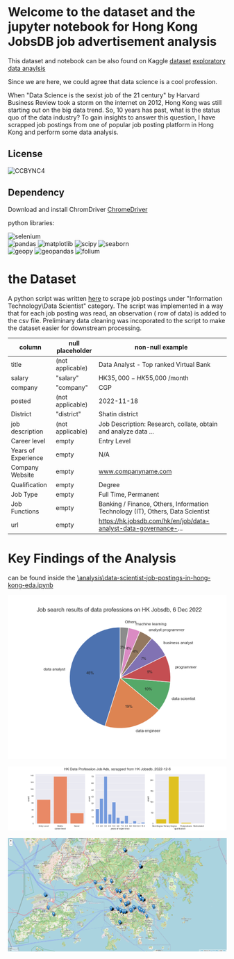 # Welcome to the dataset and the jupyter notebook for Hong Kong JobsDB job advertisement analysis

This dataset and notebook can be also found on Kaggle
[dataset](https://www.kaggle.com/datasets/asterfung/ds-obsdbhk)
[exploratory data anaylsis](https://www.kaggle.com/code/asterfung/data-science-jobs-in-hong-kong-eda)

Since we are here, we could agree that data science is a cool profession.

When "Data Science is the sexist job of the 21 century" by Harvard Business Review  took a storm on the internet on 2012, Hong Kong was still starting out on the big data trend. So, 10 years has past, what is the status quo of the data industry? To gain insights to answer this question, I have scrapped job postings from one of popular job posting platform in Hong Kong and perform some data analysis. 


## License

![CCBYNC4](https://img.shields.io/badge/License-Attribution--NonCommercial%204.0%20International%20(CC%20BY--NC%204.0)-blue)


## Dependency

Download and install ChromDriver
[ChromeDriver](https://chromedriver.chromium.org/downloads)

python libraries:

![selenium](https://img.shields.io/badge/selenium-4.7.0-orange)<br>
![pandas](https://img.shields.io/badge/pandas-1.5.2-yellow)
![matplotlib](https://img.shields.io/badge/matplotlib-3.6.2-yellow)
![scipy](https://img.shields.io/badge/scipy-1.9.3-yellow)
![seaborn](https://img.shields.io/badge/seaborn-0.12.1-yellow)<br>
![geopy](https://img.shields.io/badge/geopy-2.3.0-green)
![geopandas](https://img.shields.io/badge/geopandas-0.12.1-green)
![folium](https://img.shields.io/badge/folium-0.13.0-green)<br>



# the Dataset 

A python script was written [here](https://github.com/aster-fung/hk_job_scraping/blob/master/hkjobsdb_scrap.py) to scrape job postings under "Information Technology\Data Scientist" category. The script was implemented in a way that for each job posting was read, an observation ( row of data) is added to the csv file. Preliminary data cleaning was incoporated to the script to make the dataset easier for downstream processing. 


| column | null placeholder | non-null example |
|---|---|---|
| title | (not applicable) | Data Analyst - Top ranked Virtual Bank |
| salary | "salary" | HK$35,000 - HK$55,000 /month |
| company | "company" | CGP |
| posted | (not applicable) | 2022-11-18 |
| District | "district" | Shatin district |
| job description | (not applicable) | Job Description:  Research, collate, obtain and analyze data ... |
| Career level | empty | Entry Level |
| Years of Experience | empty | N/A |
| Company Website | empty | www.companyname.com |
| Qualification | empty | Degree |
| Job Type | empty | Full Time, Permanent |
| Job Functions | empty | Banking / Finance, Others, Information Technology (IT), Others, Data Scientist |
| url | empty | https://hk.jobsdb.com/hk/en/job/data-analyst-data-governance-... |

# Key Findings of the Analysis 
can be found inside the [\analysis\data-scientist-job-postings-in-hong-kong-eda.ipynb](https://github.com/aster-fung/hk_job_scraping/blob/master/analysis/data-scientist-job-postings-in-hong-kong-eda.ipynb)

![job position](https://github.com/aster-fung/hk_job_scraping/blob/master/analysis/data_viz/job_titles.png)

![Career level, yoe and education](https://github.com/aster-fung/hk_job_scraping/blob/master/analysis/data_viz/additional_info_breakdown.png)

![map](https://github.com/aster-fung/hk_job_scraping/blob/master/analysis/data_viz/map.png)




